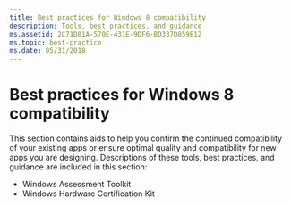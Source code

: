```yaml
---
title: Best practices for Windows 8 compatibility
description: Tools, best practices, and guidance
ms.assetid: 2C71D81A-570E-431E-9DF6-BD337D859E12
ms.topic: best-practice
ms.date: 05/31/2018
---
```


# Best practices for Windows 8 compatibility

This section contains aids to help you confirm the continued compatibility of your existing apps or ensure optimal quality and compatibility for new apps you are designing. Descriptions of these tools, best practices, and guidance are included in this section:

-   Windows Assessment Toolkit
-   Windows Hardware Certification Kit

 

 
